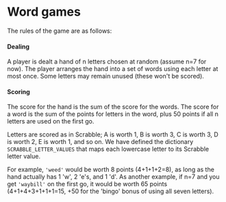 # Word games
The rules of the game are as follows:
#### Dealing ####
A player is dealt a hand of n letters chosen at random (assume n=7 for now).
The player arranges the hand into a set of words using each letter at most once.
Some letters may remain unused (these won't be scored).

#### Scoring ####
The score for the hand is the sum of the score for the words.
The score for a word is the sum of the points for letters in the word, plus 50 points if all n
letters are used on the first go.

Letters are scored as in Scrabble; A is worth 1, B is worth 3, C is worth 3, D is worth 2, E
is worth 1, and so on. We have defined the dictionary `SCRABBLE_LETTER_VALUES`
that maps each lowercase letter to its Scrabble letter value.

For example, `'weed'` would be worth 8 points (4+1+1+2=8), as long as the hand actually
has 1 'w', 2 'e's, and 1 'd'.
As another example, if n=7 and you get `'waybill'` on the first go, it would be worth 65
points (4+1+4+3+1+1+1=15, +50 for the 'bingo' bonus of using all seven letters).


